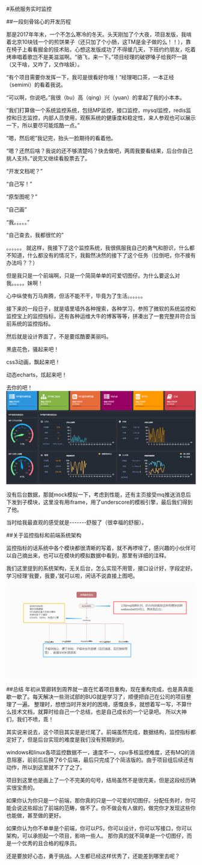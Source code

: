#系统服务实时监控

##一段刻骨铭心的开发历程

那是2017年年末，一个不怎么寒冷的冬天。头天刚加了个大夜，项目发版，我啃着北京10块钱一个的煎饼果子（还只加了个小肠，这TM是金子做的么！！），靠在椅子上看看掘金的技术贴，心想这发版成功了不得缓几天，下班约约朋友，吃着烤串唱着歌岂不是美滋滋啊。“骆飞，来一下。”项目经理的破锣嗓子给我吓一跳（又干啥，又咋了，又作啥妖）。

“有个项目需要你发挥一下，我可是很看好你哦！”经理喝口茶，一本正经（semimi）的看着我说。

“可以啊，你说吧。”我很（bu）高（qing）兴（yuan）的拿起了我的小本本。

“我们打算做一个系统监控系统，包括MP监控，接口监控，mysql监控，redis监控和日志监控，内部人员使用，观察系统的健康度和稳定性，来人参观也可以展示一下，所以要尽可能炫酷一点。”

“嗯，然后呢”我记完，抬头一脸期待的看着他。

“嗯？还然后啥？我说的还不够清楚吗？快去做吧，两周我要看结果，后台你自己挑人支持。”说完又继续看股票去了。

“开发文档呢？”

“自己写！”

“原型图呢？”

“自己画”

“我。。。。。”

“自己查去，我都很忙的”


。。。。。。
就这样，我接下了这个监控系统，我很佩服我自己的勇气和胆识，什么都不知道，什么都没有的情况下，我毅然决然的接下了这个任务（拉倒吧，你不接有办法吗？？）

但是我只是一个前端啊，只是一个简简单单的可爱切图仔。为什么要这么对我。。。。。妹啊！

心中纵使有万马奔腾，但活不能不干，毕竟为了生活。。。。。。

接下来的一段日子，就是墙里墙外各种搜索，各种学习，参照了微软的系统监控和监控宝上的监控指标，还有各种运维大牛的博客等等，拼凑出了一套完整并符合当前系统的监控指标。

然后就是设计界面了，不是要炫酷要美丽吗。

黑底花色，骚起来吧！

css3动画，飘起来吧！

动态echarts，炫起来吧！

去你的吧！
<img src="./img/MP.png">

没有后台数据，那就mock模拟一下，考虑到性能，还有主页接受mq推送消息后下发到子模块，这里没有用iframe，用了underscore的模板引擎，最后我们得到了他。

当时给我最直观的感受就是-------舒服了（很幸福的舒服）。

##关于监控指标和前端系统架构

监控指标的话系统中各个模块都很清晰的写着，就不再啰嗦了，感兴趣的小伙伴可以自己摘出来，也可以在模块的模拟数据中看到，那里有详细的注释。

我们这里提到的系统架构，无关后台，怎么实现不用管，接口设计好，字段定好。学习经理‘我要，我要，’就可以啦，闲话不说直接上图吧。

<img src="./img/前端架构.png">

##总结
年初从管廊转到周界就一直在忙着项目重构，现在重构完成，也是真真能歇一歇了。每天解决一些测试部的BUG就是学习了，顺便把自己在公司的项目整理了一遍。
整理时，想想当时开发时的困境，感慨良多，就想着写一写，不算什么技术文档，就算时给自己一个总结，也是自己成长的一个记录吧。
所以大神们，我们不喷，乖！

其实说来说去，这个项目其实是是烂尾了。前端虽然完成，数据结构，监控指标都定好了，但是后台实现的难度是我们没有预期到的。

windows和linux各项监控数据不一，速度不一，cpu多核监控难度，还有MQ的消息阻塞，前前后后换了6个后端，最后只完成了个简洁版的。由于项目组后续还有动作，所以到这里就不了了之了。

项目到这里也是画上了一个不完美的句号，结局虽然不是很完美，但是这段经历确实很宝贵的。

如果你认为你只是一个前端，那你真的只是一个可爱的切图仔。分配任务时，你可能会说这些超出了前端的范畴，做不了。你不做会有人做的，做完你才发现这些你也能做，甚至做的更好。

如果你认为你不单单是个前端，你可以PS，你可以设计，你可以写接口，你可以架构，可以承担起一个项目，影响一些人。
那你真的就不简单是一个切图仔，而是一个优秀的且合格的程序员。

还是要放好心态，勇于挑战。人生都已经这样优秀了，还能差到哪里去呢？


